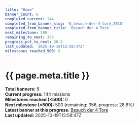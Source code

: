 ```yaml
---
title: "Home"
banner_count: 6
completed_current: 144
completed_from_banner_slug: '6_besuch-der-4-tore_2015'
completed_from_banner_title: 'Besuch der 4 Tore'
next_milestone: 500
remaining_to_next: 356
progress_pct_to_next: 28.8
last_updated: '2025-10-19T15:58:47Z'
milestones_reached_500: 0
---
```

# {{ page.meta.title }}

<!-- BANNER-STATS:START -->
**Total banners:** 6  
**Current progress:** 144 missions  
**Milestones reached (×500):** 0  
**Next milestone (×500):** 500 (remaining: 356, progress: 28.8%)  
**Latest banner at this progress:** [Besuch der 4 Tore](./banner/6_besuch-der-4-tore_2015/)  
**Last updated:** 2025-10-19T15:58:47Z
<!-- BANNER-STATS:END -->